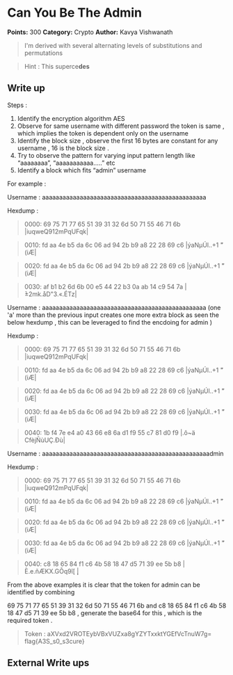 # Can You Be The Admin
**Points:** 300
**Category:** Crypto
**Author:** Kavya Vishwanath
> I'm derived with several alternating levels of substitutions and permutations

> Hint : This superce**des**

## Write up

Steps :

1. Identify the encryption algorithm AES
2. Observe for same username with different password the token is same , which implies the token is dependent only on the username
3. Identify the block size , observe the first 16 bytes are constant for any username , 16 is the block size .
4. Try to observe the pattern for varying input pattern length like “aaaaaaaa”, “aaaaaaaaaaa.....” etc
5. Identify a block which fits “admin” username

For example :

Username : aaaaaaaaaaaaaaaaaaaaaaaaaaaaaaaaaaaaaaaaaaaaaaaa

Hexdump :

> 0000: 69 75 71 77 65 51 39 31 32 6d 50 71 55 46 71 6b |iuqweQ912mPqUFqk|

> 0010: fd aa 4e b5 da 6c 06 ad 94 2b b9 a8 22 28 69 c6 |ýaNμÚl..+1 ̈"(iÆ|

> 0020: fd aa 4e b5 da 6c 06 ad 94 2b b9 a8 22 28 69 c6 |ýaNμÚl..+1 ̈"(iÆ|

> 0030: af b1 b2 6d 6b 00 e5 44 22 b3 0a ab 14 c9 54 7a | ̄±2mk.åD"3.«.ÉTz|

Username : aaaaaaaaaaaaaaaaaaaaaaaaaaaaaaaaaaaaaaaaaaaaaaaa (one 'a' more than the previous input creates one more extra block as seen the below hexdump , this can be leveraged to find the encdoing for admin )

Hexdump :

> 0000: 69 75 71 77 65 51 39 31 32 6d 50 71 55 46 71 6b |iuqweQ912mPqUFqk|

> 0010: fd aa 4e b5 da 6c 06 ad 94 2b b9 a8 22 28 69 c6 |ýaNμÚl..+1 ̈"(iÆ|

> 0020: fd aa 4e b5 da 6c 06 ad 94 2b b9 a8 22 28 69 c6 |ýaNμÚl..+1 ̈"(iÆ|

> 0030: fd aa 4e b5 da 6c 06 ad 94 2b b9 a8 22 28 69 c6 |ýaNμÚl..+1 ̈"(iÆ|

> 0040: 1b f4 7e e4 a0 43 66 e8 6a d1 f9 55 c7 81 d0 f9 |.ô~ä CfèjÑùUÇ.Ðù|

Username : aaaaaaaaaaaaaaaaaaaaaaaaaaaaaaaaaaaaaaaaaaaaaaaaadmin

Hexdump :

> 0000: 69 75 71 77 65 51 39 31 32 6d 50 71 55 46 71 6b |iuqweQ912mPqUFqk|

> 0010: fd aa 4e b5 da 6c 06 ad 94 2b b9 a8 22 28 69 c6 |ýaNμÚl..+1 ̈"(iÆ|

> 0020: fd aa 4e b5 da 6c 06 ad 94 2b b9 a8 22 28 69 c6 |ýaNμÚl..+1 ̈"(iÆ|

> 0030: fd aa 4e b5 da 6c 06 ad 94 2b b9 a8 22 28 69 c6 |ýaNμÚl..+1 ̈"(iÆ|

> 0040: c8 18 65 84 f1 c6 4b 58 18 47 d5 71 39 ee 5b b8 |È.e.ñÆKX.GÕq9î[ ̧|

From the above examples it is clear that the token for admin can be identified by combining

69 75 71 77 65 51 39 31 32 6d 50 71 55 46 71 6b and c8 18 65 84 f1 c6 4b 58 18 47 d5 71 39 ee 5b b8 , generate the base64 for this , which is the required token .

> Token : aXVxd2VROTEybVBxVUZxa8gYZYTxxktYGEfVcTnuW7g=
> flag{A3S_s0_s3cure}

## External Write ups
